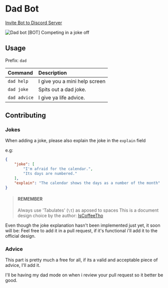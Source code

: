# Dad Bot

[Invite Bot to Discord Server](https://discord.com/oauth2/authorize?client_id=838240676981374977&scope=bot&permissions=3072)

![Dad bot [BOT] Competing in a joke off](https://user-images.githubusercontent.com/33318553/189756851-779e10dc-f78a-499f-bdfa-d3f96d9cc15e.png)

## Usage

Prefix: `dad`

| Command      | Description                   |
| :----------- | :---------------------------- |
| `dad help`   | I give you a mini help screen |
| `dad joke`   | Spits out a dad joke.         |
| `dad advice` | I give ya life advice.        |

## Contributing

### Jokes
When adding a joke, please also explain the joke in the `explain` field

e.g:
```json
{
	"joke": [
		"I'm afraid for the calendar.",
		"Its days are numbered."
	],
	"explain": "The calendar shows the days as a number of the month"
}
```
> #### REMEMBER
> Always use 'Tabulates' (`\t`) as aposed to spaces
> This is a document design choice by the author: [IsCoffeeTho](https://github.com/IsCoffeeTho)

Even though the joke explanation hasn't been implemented just yet, it soon will be:
Feel free to add it in a pull request, if it's functional i'll add it to the official design.

### Advice

This part is pretty much a free for all, if its a valid and acceptable piece of advice, I'll add it.

I'll be having my dad mode on when i review your pull request so it better be good.
